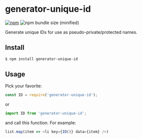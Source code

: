 # generator-unique-id
[![npm](https://img.shields.io/npm/v/generator-unique-id.svg)](https://www.npmjs.com/package/generator-unique-id)
![npm bundle size (minified)](https://img.shields.io/bundlephobia/min/generator-unique-id.svg)

Generate unique IDs for use as pseudo-private/protected names.

## Install
```sh
$ npm install generator-unique-id
```

## Usage
Pick your favorite:
```js
const ID = require('generator-unique-id');
```
or
```js
import ID from 'generator-unique-id';
```
and call this function.
For example:
```js
list.map(item => <li key={ID()} data={item} />)
```